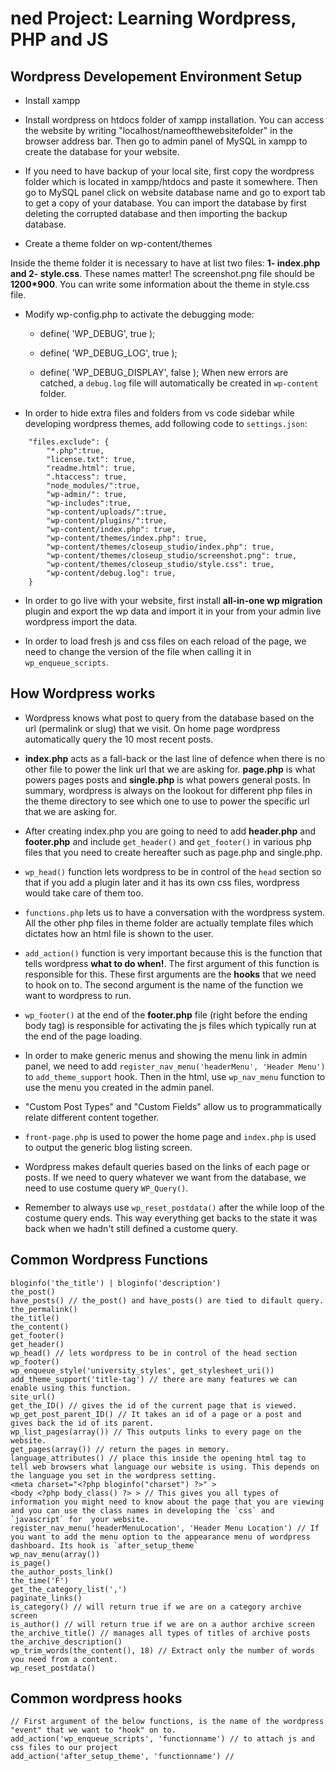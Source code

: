 # ned Project: Learning Wordpress, PHP and JS

## Wordpress Developement Environment Setup

* Install xampp

* Install wordpress on htdocs folder of xampp installation. You can access the website by writing "localhost/nameofthewebsitefolder" in the browser address bar. Then go to admin panel of MySQL in xampp to create the database for your website. 

* If you need to have backup of your local site, first copy the wordpress folder which is located in xampp/htdocs and paste it somewhere. Then go to MySQL panel click on website database name and go to export tab to get a copy of your database. You can import the database by first deleting the corrupted database and then importing the backup database.

* Create a theme folder on wp-content/themes
 
 Inside the theme folder it is necessary to have at list two files: **1- index.php and 2- style.css**. These names matter! The screenshot.png file
 should be **1200*900**. You can write some information about the theme in style.css file.
 
* Modify wp-config.php to activate the debugging mode:

  * define( 'WP_DEBUG', true );

  * define( 'WP_DEBUG_LOG', true );
  
  * define( 'WP_DEBUG_DISPLAY', false );
  When new errors are catched, a `debug.log` file will automatically be created in `wp-content` folder.
  
* In order to hide extra files and folders from vs code sidebar while developing wordpress themes, add following code to `settings.json`: 
```
    "files.exclude": {
        "*.php":true,
        "license.txt": true,
        "readme.html": true,
        ".htaccess": true,
        "node_modules/":true,
        "wp-admin/": true,
        "wp-includes":true,
        "wp-content/uploads/":true,
        "wp-content/plugins/":true,
        "wp-content/index.php": true,
        "wp-content/themes/index.php": true,
        "wp-content/themes/closeup_studio/index.php": true,
        "wp-content/themes/closeup_studio/screenshot.png": true,
        "wp-content/themes/closeup_studio/style.css": true,
        "wp-content/debug.log": true,
    }
```

* In order to go live with your website, first install **all-in-one wp migration** plugin and export the wp data and import it in your from your admin live wordpress import the data. 
 
* In order to load fresh js and css files on each reload of the page, we need to change the version of the file when calling it in `wp_enqueue_scripts`.

## How Wordpress works

* Wordpress knows what post to query from the database based on the url (permalink or slug) that we visit. On home page wordpress automatically query the 10 most recent posts. 

* **index.php** acts as a fall-back or the last line of defence when there is no other file to power the link url that we are asking for.
**page.php** is what powers pages posts and **single.php** is what powers general posts. In summary, wordpress is always on the lookout for 
different php files in the theme directory to see which one to use to power the specific url that we are asking for.

* After creating index.php you are going to need to add **header.php** and **footer.php** and include `get_header()` and `get_footer()` in 
various php files that you need to create hereafter such as page.php and single.php.

* `wp_head()` function lets wordpress to be in control of the `head` section so that if you add a plugin later and it has its own css files, wordpress would take care of them too.

* `functions.php` lets us to have a conversation with the wordpress system. All the other php files in theme folder are actually template files which dictates how an html file is shown to the user. 

* `add_action()` function is very important because this is the function that tells wordpress **what to do when!**. The first argument of this 
function is responsible for this. These first arguments are the **hooks** that we need to hook on to. The second argument is the name of the function we want to wordpress to run.

* `wp_footer()` at the end of the **footer.php** file (right before the ending body tag) is responsible for activating the js files which typically run at the end of the page loading. 

* In order to make generic menus and showing the menu link in admin panel, we need to add `register_nav_menu('headerMenu', 'Header Menu')` to `add_theme_support` hook. Then in the html, use `wp_nav_menu` function to use the menu you created in the admin panel.

* "Custom Post Types" and "Custom Fields" allow us to programmatically relate different content together.

* `front-page.php` is used to power the home page and `index.php` is used to output the generic blog listing screen.

* Wordpress makes default queries based on the links of each page or posts. If we need to query whatever we want from the database, we need to use costume query `WP_Query()`.

* Remember to always use `wp_reset_postdata()` after the while loop of the costume query ends. This way everything get backs to the state it was back when we hadn't still defined a custome query. 

## Common Wordpress Functions
```
bloginfo('the_title') | bloginfo('description')
the_post()
have_posts() // the_post() and have_posts() are tied to difault query. 
the_permalink()
the_title()
the_content()
get_footer()
get_header()
wp_head() // lets wordpress to be in control of the head section
wp_footer() 
wp_enqueue_style('university_styles', get_stylesheet_uri())
add_theme_support('title-tag') // there are many features we can enable using this function.
site_url()
get_the_ID() // gives the id of the current page that is viewed. 
wp_get_post_parent_ID() // It takes an id of a page or a post and gives back the id of its parent.
wp_list_pages(array()) // This outputs links to every page on the website.
get_pages(array()) // return the pages in memory.
language_attributes() // place this inside the opening html tag to tell web browsers what language our website is using. This depends on the language you set in the wordpress setting.
<meta charset="<?php bloginfo("charset") ?>" > 
<body <?php body_class() ?> > // This gives you all types of information you might need to know about the page that you are viewing and you can use the class names in developing the `css` and `javascript` for  your website.
register_nav_menu('headerMenuLocation', 'Header Menu Location') // If you want to add the menu option to the appearance menu of wordpress dashboard. Its hook is `after_setup_theme`
wp_nav_menu(array())
is_page()
the_author_posts_link()
the_time('F')
get_the_category_list(',')
paginate_links()
is_category() // will return true if we are on a category archive screen
is_author() // will return true if we are on a author archive screen
the_archive_title() // manages all types of titles of archive posts
the_archive_description()
wp_trim_words(the_content(), 18) // Extract only the number of words you need from a content.
wp_reset_postdata()

```

## Common wordpress hooks
```
// First argument of the below functions, is the name of the wordpress "event" that we want to "hook" on to.
add_action('wp_enqueue_scripts', 'functionname') // to attach js and css files to our project
add_action('after_setup_theme', 'functionname') // 
```


